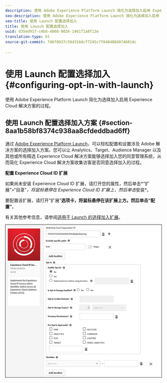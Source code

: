 ```yaml
---
description: 使用 Adobe Experience Platform Launch 简化为选择加入启用 Experience Cloud 解决方案的过程。
seo-description: 使用 Adobe Experience Platform Launch 简化为选择加入启用 Experience Cloud 解决方案的过程。
seo-title: 使用 Launch 配置选择加入
title: 使用 Launch 配置选择加入
uuid: d35ed917-c4bd-4868-9026-1461f1a8f13e
translation-type: ht
source-git-commit: 746f8937c59d318dcf7245c7f8484884974601dc

---
```



# 使用 Launch 配置选择加入 {#configuring-opt-in-with-launch}

使用 Adobe Experience Platform Launch 简化为选择加入启用 Experience Cloud 解决方案的过程。

## 使用 Launch 配置选择加入方案 {#section-8aa1b58bf8374c938aa8cfdeddbad6ff}

通过 [Adobe Experience Platform Launch](https://docs.adobelaunch.com/)，可以轻松配置和设置涉及 Adobe 解决方案的选择加入方案。您可以让 Analytics、Target、Audience Manager 以及其他或所有精选 Experience Cloud 解决方案能够选择加入您的同意管理系统，从而简化 Experience Cloud 解决方案收集访客是否同意选择加入的过程。

**配置 Experience Cloud ID 扩展**

如果尚未安装 Experience Cloud ID 扩展，请打开您的属性，然后单击*“扩展”&gt;“目录”*，将鼠标悬停在 Experience Cloud ID 扩展上，然后单击*安装*。

要配置该扩展，请打开“扩展”**选项卡，将鼠标悬停在该扩展上方。然后单击“配置”**。

有关其他参考信息，请参阅[适用于 Launch 的选择加入扩展](https://docs.adobelaunch.com/extension-reference/web/experience-cloud-id-service-extension)。

![](assets/optin-launch.jpg)

